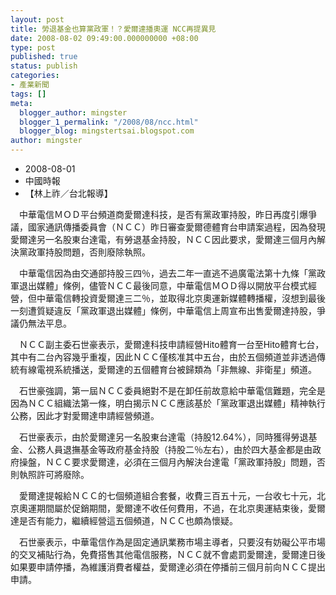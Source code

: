 ```yaml
---
layout: post
title: 勞退基金也算黨政軍！？愛爾達播奧運 NCC再提異見
date: 2008-08-02 09:49:00.000000000 +08:00
type: post
published: true
status: publish
categories:
- 產業新聞
tags: []
meta:
  blogger_author: mingster
  blogger_1_permalink: "/2008/08/ncc.html"
  blogger_blog: mingstertsai.blogspot.com
author: mingster
---
```


<ul class="inline-list">
<li class="ui">2008-08-01</li>
<li class="ui">中國時報</li>
<li class="ui last"><!--authorname begin-->【林上祚／台北報導】</li>
</ul>
<p>    　中華電信ＭＯＤ平台頻道商愛爾達科技，是否有黨政軍持股，昨日再度引爆爭議，國家通訊傳播委員會（ＮＣＣ）昨日審查愛爾德體育台申請案過程，因為發現愛爾達另一名股東台達電，有勞退基金持股，ＮＣＣ因此要求，愛爾達三個月內解決黨政軍持股問題，否則廢除執照。 </p>
<p>    　中華電信因為由交通部持股三四％，過去二年一直逃不過廣電法第十九條「黨政軍退出媒體」條例，儘管ＮＣＣ最後同意，中華電信ＭＯＤ得以開放平台模式經營，但中華電信轉投資愛爾達三二％，並取得北京奧運新媒體轉播權，沒想到最後一刻遭質疑違反「黨政軍退出媒體」條例，中華電信上周宣布出售愛爾達持股，爭議仍無法平息。 </p>
<p>    　ＮＣＣ副主委石世豪表示，愛爾達科技申請經營Hito體育一台至Hito體育七台，其中有二台內容幾乎重複，因此ＮＣＣ僅核准其中五台，由於五個頻道並非透過傳統有線電視系統播送，愛爾達的五個體育台被歸類為「非無線、非衛星」頻道。 </p>
<p>    　石世豪強調，第一屆ＮＣＣ委員絕對不是在卸任前故意給中華電信難題，完全是因為ＮＣＣ組織法第一條，明白揭示ＮＣＣ應該基於「黨政軍退出媒體」精神執行公務，因此才對愛爾達申請經營頻道。 </p>
<p>    　石世豪表示，由於愛爾達另一名股東台達電（持股12.64%），同時獲得勞退基金、公務人員退撫基金等政府基金持股（持股二％左右），由於四大基金都是由政府操盤，ＮＣＣ要求愛爾達，必須在三個月內解決台達電「黨政軍持股」問題，否則執照許可將廢除。 </p>
<p>    　愛爾達提報給ＮＣＣ的七個頻道組合套餐，收費三百五十元，一台收七十元，北京奧運期間屬於促銷期間，愛爾達不收任何費用，不過，在北京奧運結束後，愛爾達是否有能力，繼續經營這五個頻道，ＮＣＣ也頗為懷疑。 </p>
<p>    　石世豪表示，中華電信作為是固定通訊業務市場主導者，只要沒有妨礙公平市場的交叉補貼行為，免費搭售其他電信服務，ＮＣＣ就不會處罰愛爾達，愛爾達日後如果要申請停播，為維護消費者權益，愛爾達必須在停播前三個月前向ＮＣＣ提出申請。</p>

